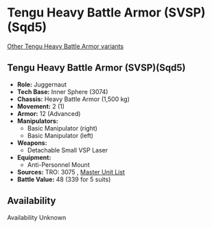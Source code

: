 # Tengu Heavy Battle Armor (SVSP)(Sqd5) 

[Other Tengu Heavy Battle Armor variants](../tengu_heavy_battle_armor.md) 

## Tengu Heavy Battle Armor (SVSP)(Sqd5) 

- **Role:** Juggernaut 
- **Tech Base:** Inner Sphere (3074) 
- **Chassis:** Heavy Battle Armor (1,500 kg) 
- **Movement:** 2 (1) 
- **Armor:** 12 (Advanced) 
- **Manipulators:** 
  - Basic Manipulator (right) 
  - Basic Manipulator (left) 
- **Weapons:** 
  - Detachable Small VSP Laser 
- **Equipment:** 
  - Anti-Personnel Mount 
- **Sources:** TRO: 3075 , [Master Unit List](http://masterunitlist.info/Unit/Details/8683) 
- **Battle Value:** 48 (339 for 5 suits) 

## Availability 

Availability Unknown 


